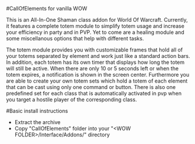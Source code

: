 #CallOfElements for vanilla WOW

This is an All-In-One Shaman class addon for World Of Warcraft.
Currently, it features a complete totem module to simplify totem usage
and increase your efficiency in party and in PVP.
Yet to come are a healing module and some miscellanous options that
help with different tasks.

The totem module provides you with customizable frames that hold all
of your totems separated by element and work just like a standard action bars. 
In addition, each totem has its own timer that displays how long the totem 
will still be active. When there are only 10 or 5 seconds left or when
the totem expires, a notification is shown in the screen center.
Furthermore you are able to create your own totem sets which hold a totem
of each element that can be cast using only one command or button. 
There is also one predefined set for each class that is automatically 
activated in pvp when you target a hostile player of the corresponding class. 


#Basic install instructions

- Extract the archive
- Copy "CallOfElements" folder into your "\<WOW FOLDER>/Interface/Addons/" directory
